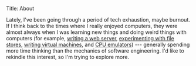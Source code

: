 Title: About

Lately, I've been going through a period of tech exhaustion, maybe
burnout. If I think back to the times where I really enjoyed
computers, they were almost always when I was learning new things and
doing weird things with computers (for example, [writing a web
server](https://git.kyleisom.net/server/srvwd/), [experimenting with
file stores](https://github.com/kisom/cl-nebula), [writing virtual
machines](https://git.kyleisom.net/explore/kram), and [CPU
emulators](https://git.kyleisom.net/explore/k6502)) --- generally
spending more time thinking than the mechanics of software
engineering. I'd like to rekindle this interest, so I'm trying to
explore more.